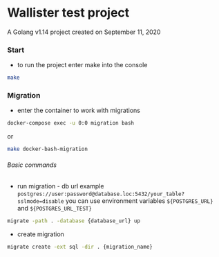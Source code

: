 Wallister test project
=
A Golang v1.14 project created on September 11, 2020

### Start

- to run the project enter make into the console
```bash
make
```

### Migration
- enter the container to work with migrations
```bash
docker-compose exec -u 0:0 migration bash
```
or
```bash
make docker-bash-migration
```

###### Basic commands
- run migration - db url example 
`postgres://user:password@database.loc:5432/your_table?sslmode=disable` 
you can use environment variables `${POSTGRES_URL}` and `${POSTGRES_URL_TEST}`
```bash
migrate -path . -database {database_url} up
```
- create migration
```bash
migrate create -ext sql -dir . {migration_name}
```